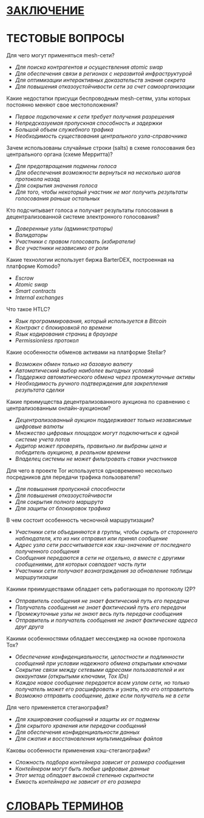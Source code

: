 # [ЗАКЛЮЧЕНИЕ](https://github.com/distributed-lab/blockchain-and-decentralized-systems-book/blob/main/chapters/volume-3/ru/Z.1-Conclusion.md)

# ТЕСТОВЫЕ ВОПРОСЫ

Для чего могут применяться mesh-сети?
* _Для поиска контрагентов и осуществления atomic swap_
* _Для обеспечения связи в регионах с неразвитой инфраструктурой_
* _Для оптимизации интерактивных доказательств знания секрета_
* _Для повышения отказоустойчивости сети за счет самоорганизации_

Какие недостатки присущи беспроводным mesh-сетям, узлы которых постоянно меняют свое местоположения?
* _Первое подключение к сети требует получения разрешения_
* _Непредсказуемая пропускная способность и задержки_
* _Большой объем служебного трафика_
* _Необходимость существования центрального узла-справочника_

Зачем использованы случайные строки (salts) в схеме голосования без центрального органа (схеме Мерритта)?
* _Для предотвращения подмены голоса_
* _Для обеспечения возможности вернуться на несколько шагов протокола назад_
* _Для сокрытия значения голоса_
* _Для того, чтобы некоторый участник не мог получить результаты голосования раньше остальных_

Кто подсчитывает голоса и получает результаты голосования в децентрализованной системе электронного голосования?
* _Доверенные узлы (администраторы)_
* _Валидаторы_
* _Участники с правом голосовать (избиратели)_
* _Все участники независимо от роли_

Какие технологии использует биржа BarterDEX, построенная на платформе Komodo?
* _Escrow_
* _Atomic swap_
* _Smart contracts_
* _Internal exchanges_

Что такое HTLC?
* _Язык программирования, который используется в Bitcoin_
* _Контракт с блокировкой по времени_
* _Язык кодирования страниц в браузере_
* _Permissionless протокол_

Какие особенности обменов активами на платформе Stellar?
* _Возможен обмен только на базовую валюту_
* _Автоматический выбор наиболее выгодных условий_
* _Поддержка автоматического обмена через промежуточные активы_
* _Необходимость ручного подтверждения для закрепления результата сделки_

Какие преимущества децентрализованного аукциона по сравнению с централизованным онлайн-аукционом?
* _Децентрализованный аукцион поддерживает только независимые цифровые валюты_
* _Множество цифровых площадок могут подключиться к одной системе учета лотов_
* _Аудитор может проверять, правильно ли выбраны цена и победитель аукциона, в реальном времени_
* _Владелец системы не может фильтровать ставки участников_

Для чего в проекте Tor используется одновременно несколько посредников для передачи трафика пользователя?
* _Для повышения пропускной способности_
* _Для повышения отказоустойчивости_
* _Для сокрытия полного маршрута_
* _Для защиты от блокировок трафика_

В чем состоит особенность чесночной маршрутизации?
* _Участники сети объединяются в группы, чтобы скрыть от стороннего наблюдателя, кто из них отправил или принял сообщение_
* _Адрес узла сети рассчитывается как хэш-значение от последнего полученного сообщения_
* _Сообщения передаются в сети не отдельно, а вместе с другими сообщениями, для которых совпадает часть пути_
* _Участники сети получают вознаграждения за обновление таблицы маршрутизации_

Какими преимуществами обладает сеть работающая по протоколу I2P?
* _Отправитель сообщения не знает фактический путь его передачи_
* _Получатель сообщения не знает фактический путь его передачи_
* _Промежуточные узлы не знают весь путь передачи сообщения_
* _Отправитель и получатель сообщения не знают фактические адреса друг друга_

Какими особенностями обладает мессенджер на основе протокола Tox?
* _Обеспечение конфиденциальности, целостности и подлинности сообщений при условии надежного обмена открытыми ключами_
* _Сокрытие связи между сетевыми адресами пользователей и их аккаунтами (открытыми ключами, Tox IDs)_
* _Каждое новое сообщение передается всем узлам сети, но только получатель может его расшифровать и узнать, кто его отправитель_
* _Возможно отправить сообщение, даже если получатель не в сети_

Для чего применяется стеганография?  
* _Для хэширования сообщений и защиты их от подмены_
* _Для скрытого хранения или передачи сообщений_
* _Для обеспечения конфиденциальности данных_
* _Для сжатия и восстановления мультимедийных файлов_

Каковы особенности применения хэш-стеганографии?
* _Сложность подбора контейнера зависит от размера сообщения_
* _Контейнером могут быть любые цифровые данные_
* _Этот метод обладает высокой степенью скрытности_
* _Емкость контейнера не зависит от его размера_

# [СЛОВАРЬ ТЕРМИНОВ](https://github.com/distributed-lab/blockchain-and-decentralized-systems-book/blob/main/chapters/volume-3/ru/Z.3-Glossary-of-terms.md)
